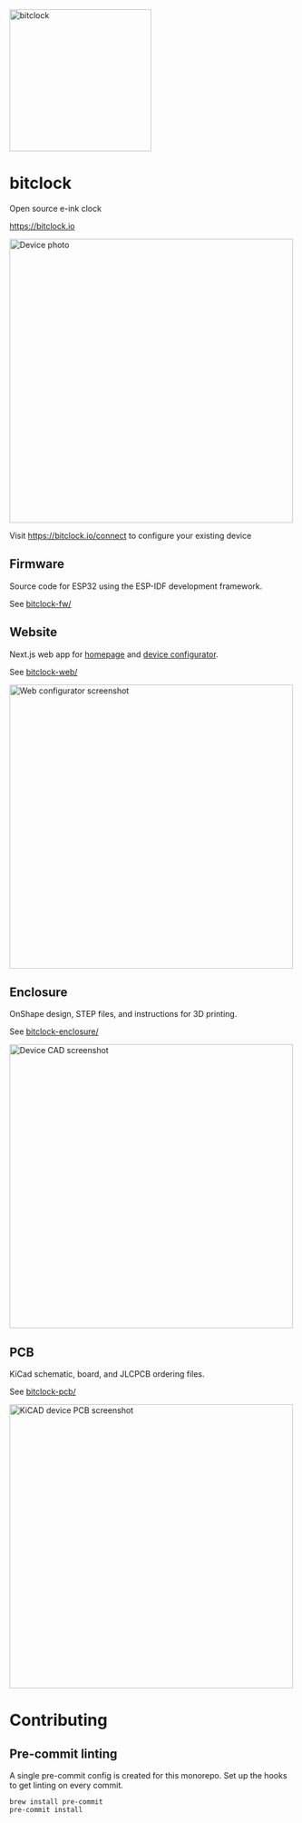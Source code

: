 <img src="https://github.com/goat-hill/bitclock/assets/220799/5121ca8b-19c7-4db0-9a81-38fae36ac5df" width="250" alt="bitclock" />

# bitclock
Open source e-ink clock

https://bitclock.io

<img src="https://github.com/goat-hill/bitclock/assets/220799/4416cb05-0625-438e-961c-3917e9b5334f" width="500" alt="Device photo" />

Visit https://bitclock.io/connect to configure your existing device

## Firmware

Source code for ESP32 using the ESP-IDF development framework.

See [bitclock-fw/](bitclock-fw/)

## Website

Next.js web app for [homepage](https://bitclock.io) and [device configurator](https://bitclock.io/connect).

See [bitclock-web/](bitclock-web/)

<img src="https://github.com/goat-hill/bitclock/assets/220799/9b72ab4b-d259-4e13-9049-c8f1ba85664d" width="500" alt="Web configurator screenshot" />

## Enclosure

OnShape design, STEP files, and instructions for 3D printing.

See [bitclock-enclosure/](bitclock-enclosure/)

<img src="https://github.com/goat-hill/bitclock/assets/220799/b83af06f-92e7-4f3a-9e44-477fad33d226" width="500" alt="Device CAD screenshot" />

## PCB

KiCad schematic, board, and JLCPCB ordering files.

See [bitclock-pcb/](bitclock-pcb/)

<img src="https://github.com/goat-hill/bitclock/assets/220799/4e667f21-f8f4-497b-bb93-be5a299950ad" width="500" alt="KiCAD device PCB screenshot" />

# Contributing

## Pre-commit linting

A single pre-commit config is created for this monorepo. Set up the hooks to get linting on every commit.

```fish
brew install pre-commit
pre-commit install
```
